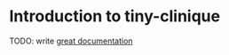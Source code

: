 # Introduction to tiny-clinique

TODO: write [great documentation](http://jacobian.org/writing/what-to-write/)
